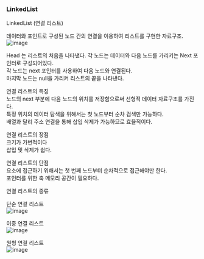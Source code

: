### LinkedList  

LinkedList (연결 리스트)

데이터와 포인트로 구성된 노드 간의 연결을 이용하여 리스트를 구현한 자료구조.
![image](https://user-images.githubusercontent.com/76094329/236622993-13b7940b-0fda-436c-9e4c-0c6a016db3fe.png)  

Head 는 리스트의 처음을 나타낸다.
각 노드는 데이터와 다음 노드를 가리키는 Next 포인터로 구성되어있다.  
각 노드는 next 포인터를 사용하여 다음 노드와 연결된다.  
마지막 노드는 null을 가리켜 리스트의 끝을 나타낸다.  

연결 리스트의 특징  
노드의 next 부분에 다음 노드의 위치를 저장함으로써 선형적 데이터 자료구조를 가진다.  
특정 위치의 데이터 탐색을 위해서는 첫 노드부터 순차 검색만 가능하다.  
배열과 달리 주소 연결을 통해 삽입 삭제가 가능하므로 효율적이다.  

연결 리스트의 장점  
크기가 가변적이다  
삽입 및 삭제가 쉽다.  

연결 리스트의 단점  
요소에 접근하기 위해서는 첫 번째 노드부터 순차적으로 접근해야만 한다.  
포인터를 위한 축 메모리 공간이 필요하다.  



연결 리스트의 종류  

단순 연결 리스트  
![image](https://user-images.githubusercontent.com/76094329/236623648-ed8c006f-5f1e-466b-874d-11adef8c75f8.png)  

이중 연결 리스트  
![image](https://user-images.githubusercontent.com/76094329/236623662-ffbcc927-a6a7-4b67-b5b3-b397eebe4b81.png)  

원형 연결 리스트  
![image](https://user-images.githubusercontent.com/76094329/236623668-f04155a8-80bd-469b-b693-05acf3f2dc5a.png)  
